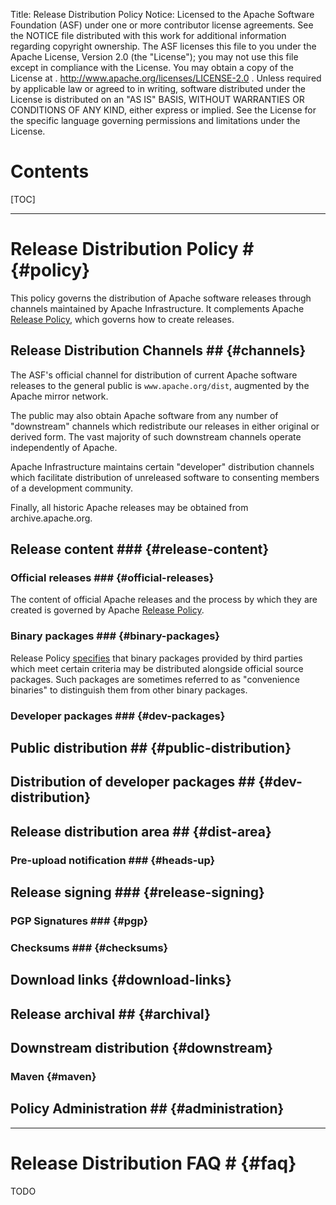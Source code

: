 Title: Release Distribution Policy
Notice:    Licensed to the Apache Software Foundation (ASF) under one
           or more contributor license agreements.  See the NOTICE file
           distributed with this work for additional information
           regarding copyright ownership.  The ASF licenses this file
           to you under the Apache License, Version 2.0 (the
           "License"); you may not use this file except in compliance
           with the License.  You may obtain a copy of the License at
           .
             http://www.apache.org/licenses/LICENSE-2.0
           .
           Unless required by applicable law or agreed to in writing,
           software distributed under the License is distributed on an
           "AS IS" BASIS, WITHOUT WARRANTIES OR CONDITIONS OF ANY
           KIND, either express or implied.  See the License for the
           specific language governing permissions and limitations
           under the License.

# Contents #

[TOC]

----------------

# Release Distribution Policy # {#policy}

This policy governs the distribution of Apache software releases
through channels maintained by Apache Infrastructure.  It complements Apache
[Release Policy](http://www.apache.org/dev/release), which governs how to
create releases.

## Release Distribution Channels ## {#channels}

The ASF's official channel for distribution of current Apache software
releases to the general public is `www.apache.org/dist`, augmented by the
Apache mirror network.

The public may also obtain Apache software from any number of "downstream"
channels which redistribute our releases in either original or derived form.
The vast majority of such downstream channels operate independently of Apache.

Apache Infrastructure maintains certain "developer" distribution channels
which facilitate distribution of unreleased software to consenting members of
a development community.

Finally, all historic Apache releases may be obtained from archive.apache.org.

## Release content ### {#release-content}

### Official releases ### {#official-releases}

The content of official Apache releases and the process by which they are
created is governed by Apache [Release
Policy](http://www.apache.org/dev/release).

### Binary packages ### {#binary-packages}

Release Policy [specifies](http://www.apache.org/dev/release#what) that binary
packages provided by third parties which meet certain criteria may be
distributed alongside official source packages.  Such packages are sometimes
referred to as "convenience binaries" to distinguish them from other binary
packages.

### Developer packages ### {#dev-packages}

## Public distribution ## {#public-distribution}

## Distribution of developer packages ## {#dev-distribution}

## Release distribution area ## {#dist-area}

### Pre-upload notification ### {#heads-up}

## Release signing ### {#release-signing}

### PGP Signatures ### {#pgp}

### Checksums ### {#checksums}

## Download links {#download-links}

## Release archival ## {#archival}

## Downstream distribution {#downstream}

### Maven {#maven}

## Policy Administration ## {#administration}

----------------

# Release Distribution FAQ # {#faq}

TODO
